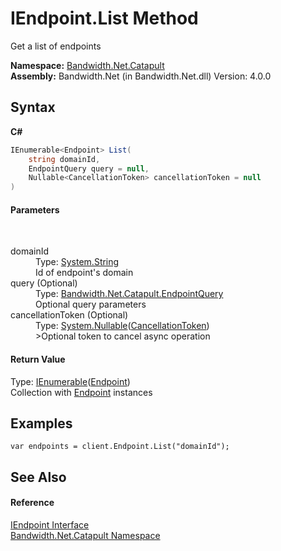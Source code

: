 ﻿# IEndpoint.List Method 
 

Get a list of endpoints

**Namespace:**&nbsp;<a href ="N_Bandwidth_Net_Catapult.md">Bandwidth.Net.Catapult</a><br />**Assembly:**&nbsp;Bandwidth.Net (in Bandwidth.Net.dll) Version: 4.0.0

## Syntax

**C#**<br />
``` C#
IEnumerable<Endpoint> List(
	string domainId,
	EndpointQuery query = null,
	Nullable<CancellationToken> cancellationToken = null
)
```


#### Parameters
&nbsp;<dl><dt>domainId</dt><dd>Type: <a href="http://msdn2.microsoft.com/en-us/library/s1wwdcbf" target="_blank">System.String</a><br />Id of endpoint's domain</dd><dt>query (Optional)</dt><dd>Type: <a href ="T_Bandwidth_Net_Catapult_EndpointQuery.md">Bandwidth.Net.Catapult.EndpointQuery</a><br />Optional query parameters</dd><dt>cancellationToken (Optional)</dt><dd>Type: <a href="http://msdn2.microsoft.com/en-us/library/b3h38hb0" target="_blank">System.Nullable</a>(<a href="http://msdn2.microsoft.com/en-us/library/dd384802" target="_blank">CancellationToken</a>)<br />>Optional token to cancel async operation</dd></dl>

#### Return Value
Type: <a href="http://msdn2.microsoft.com/en-us/library/9eekhta0" target="_blank">IEnumerable</a>(<a href ="T_Bandwidth_Net_Catapult_Endpoint.md">Endpoint</a>)<br />Collection with <a href ="T_Bandwidth_Net_Catapult_Endpoint.md">Endpoint</a> instances

## Examples

```
var endpoints = client.Endpoint.List("domainId");
```


## See Also


#### Reference
<a href ="T_Bandwidth_Net_Catapult_IEndpoint.md">IEndpoint Interface</a><br /><a href ="N_Bandwidth_Net_Catapult.md">Bandwidth.Net.Catapult Namespace</a><br />